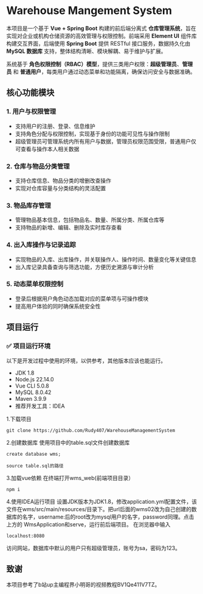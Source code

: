 # Warehouse Mangement System

本项目是一个基于 **Vue + Spring Boot** 构建的前后端分离式 **仓库管理系统**，旨在实现对企业或机构仓储资源的高效管理与权限控制。前端采用 **Element UI** 组件库构建交互界面，后端使用 **Spring Boot** 提供 RESTful 接口服务，数据持久化由 **MySQL 数据库** 支持，整体结构清晰、模块解耦、易于维护与扩展。

系统基于 **角色权限控制（RBAC）模型**，提供三类用户权限：**超级管理员**、**管理员** 和 **普通用户**，每类用户通过动态菜单和功能隔离，确保访问安全与数据准确。

## 核心功能模块

### 1. 用户与权限管理
- 支持用户的注册、登录、信息维护  
- 支持角色分配与权限控制，实现基于身份的功能可见性与操作限制  
- 超级管理员可管理系统内所有用户与数据，管理员权限范围受限，普通用户仅可查看与操作本人相关数据  

### 2. 仓库与物品分类管理
- 支持仓库信息、物品分类的增删改查操作  
- 实现对仓库容量与分类结构的灵活配置  

### 3. 物品库存管理
- 管理物品基本信息，包括物品名、数量、所属分类、所属仓库等  
- 支持物品的新增、编辑、删除及实时库存查看  

### 4. 出入库操作与记录追踪
- 实现物品的入库、出库操作，并关联操作人、操作时间、数量变化等关键信息  
- 出入库记录具备查询与筛选功能，方便历史溯源与审计分析  

### 5. 动态菜单权限控制
- 登录后根据用户角色动态加载对应的菜单项与可操作模块  
- 提高用户体验的同时确保系统安全性

## 项目运行

### ✅ 项目运行环境

以下是开发过程中使用的环境，以供参考，其他版本应该也能运行。
- JDK 1.8
- Node.js 22.14.0
- Vue CLI 5.0.8
- MySQL 8.0.42
- Maven 3.9.9
- 推荐开发工具：IDEA

1.下载项目
  ```
  git clone https://github.com/Rudy407/WarehouseManagementSystem
  ```

2.创建数据库
  使用项目中的table.sql文件创建数据库
  ```
  create database wms;
  ```

  ```
  source table.sql的路径
  ```

3.加载vue依赖
  在终端打开wms_web(前端项目目录）
  ```
  npm i
  ```

4.使用IDEA运行项目
  设置JDK版本为JDK1.8，修改application.yml配置文件，该文件在wms/src/main/resources/目录下。把url后面的wms02改为自己创建的数据库的名字，username:后的root改为mysql用户的名字，password同理。点击上方的    WmsApplication和serve，运行前后端项目。
  在浏览器中输入
  ```
  localhost:8080
  ```
  访问网站，数据库中默认的用户只有超级管理员，账号为sa，密码为123。


## 致谢
本项目参考了b站up主编程界小明哥的视频教程BV1Qe411V7TZ。

